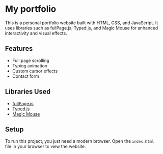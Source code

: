 # My portfolio

This is a personal portfolio website built with HTML, CSS, and JavaScript. It uses libraries such as fullPage.js, Typed.js, and Magic Mouse for enhanced interactivity and visual effects.

## Features

- Full page scrolling
- Typing animation
- Custom cursor effects
- Contact form

## Libraries Used

- [fullPage.js](https://alvarotrigo.com/fullPage/)
- [Typed.js](https://mattboldt.com/demos/typed-js/)
- [Magic Mouse](https://magicmousejs.webflow.io/)

## Setup

To run this project, you just need a modern browser. Open the `index.html` file in your browser to view the website.
